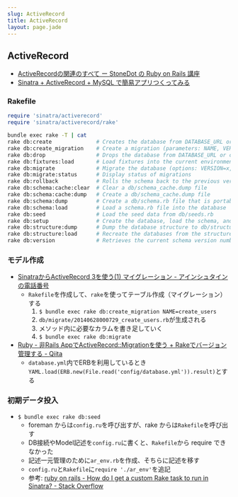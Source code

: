 ```yaml
---
slug: ActiveRecord
title: ActiveRecord
layout: page.jade
---
```


## ActiveRecord

- [ActiveRecordの関連のすべて ー StoneDot の Ruby on Rails 講座](http://www.stonedot.com/lecture6.html)
- [Sinatra + ActiveRecord + MySQL で簡易アプリつくってみる](http://www.vincentina.net/?p=4782)

### Rakefile

```ruby
require 'sinatra/activerecord'
require 'sinatra/activerecord/rake'
```

```bash
bundle exec rake -T | cat
rake db:create              # Creates the database from DATABASE_URL or config/database.yml for the current RAILS_ENV (use db:create:all to create all databases in the config)
rake db:create_migration    # Create a migration (parameters: NAME, VERSION)
rake db:drop                # Drops the database from DATABASE_URL or config/database.yml for the current RAILS_ENV (use db:drop:all to drop all databases in the config)
rake db:fixtures:load       # Load fixtures into the current environment's database
rake db:migrate             # Migrate the database (options: VERSION=x, VERBOSE=false, SCOPE=blog)
rake db:migrate:status      # Display status of migrations
rake db:rollback            # Rolls the schema back to the previous version (specify steps w/ STEP=n)
rake db:schema:cache:clear  # Clear a db/schema_cache.dump file
rake db:schema:cache:dump   # Create a db/schema_cache.dump file
rake db:schema:dump         # Create a db/schema.rb file that is portable against any DB supported by AR
rake db:schema:load         # Load a schema.rb file into the database
rake db:seed                # Load the seed data from db/seeds.rb
rake db:setup               # Create the database, load the schema, and initialize with the seed data (use db:reset to also drop the database first)
rake db:structure:dump      # Dump the database structure to db/structure.sql
rake db:structure:load      # Recreate the databases from the structure.sql file
rake db:version             # Retrieves the current schema version number
```

### モデル作成
- [SinatraからActiveRecord 3を使う(1) マイグレーション - アインシュタインの電話番号](http://blog.ruedap.com/2011/04/16/ruby-sinatra-active-record-3-migrate)
    - `Rakefile`を作成して、`rake`を使ってテーブル作成（マイグレーション）する
        1. `$ bundle exec rake db:create_migration NAME=create_users`
        1. `db/migrate/20140628000729_create_users.rb`が生成される
        1. メソッド内に必要なカラムを書き足していく
        1. `$ bundle exec rake db:migrate`
- [Ruby - 非Rails AppでActiveRecord::Migrationを使う + Rakeでバージョン管理する - Qiita](http://qiita.com/foloinfo/items/6ecfe3c5fd1b56f1dceb)
    - `database.yml`内でERBを利用しているとき`YAML.load(ERB.new(File.read('config/database.yml')).result)`とする

### 初期データ投入
- `$ bundle exec rake db:seed`
    - foreman からは`config.ru`を呼び出すが、rake からは`Rakefile`を呼び出す
    - DB接続やModel記述を`config.ru`に書くと、`Rakefile`から require できなかった
    - 記述一元管理のために`ar_env.rb`を作成、そちらに記述を移す
    - `config.ru`と`Rakefile`に`require './ar_env'`を追記
    - 参考: [ruby on rails - How do I get a custom Rake task to run in Sinatra? - Stack Overflow](http://stackoverflow.com/questions/20081457/how-do-i-get-a-custom-rake-task-to-run-in-sinatra)
